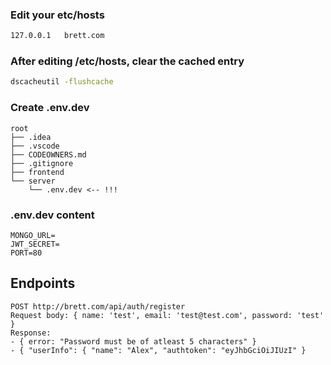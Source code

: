 ### Edit your etc/hosts

```sh
127.0.0.1   brett.com
```

### After editing /etc/hosts, clear the cached entry

```sh
dscacheutil -flushcache
```

### Create .env.dev

```
root
├── .idea
├── .vscode
├── CODEOWNERS.md
├── .gitignore
├── frontend
└── server
    └── .env.dev <-- !!!
```

### .env.dev content

```
MONGO_URL=
JWT_SECRET=
PORT=80
```

## Endpoints

```
POST http://brett.com/api/auth/register
Request body: { name: 'test', email: 'test@test.com', password: 'test' }
Response:
- { error: "Password must be of atleast 5 characters" }
- { "userInfo": { "name": "Alex", "authtoken": "eyJhbGciOiJIUzI" }

```
